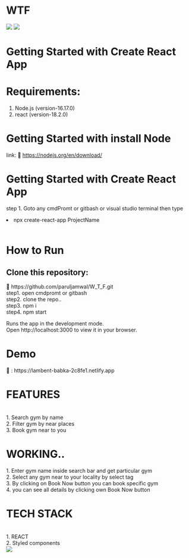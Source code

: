 # WTF

 <img src="https://media2.giphy.com/media/ceDopmZAdwGfJqmEW4/giphy.gif"/>
 <img src="https://i.gifer.com/Gnyg.gif" /> 

# Getting Started with Create React App

<h1>Requirements:</h1>
  
   1.  Node.js (version-16.17.0) <br>
   2.  react  (version-18.2.0)   <br>
    
  
   <h1> Getting Started with install Node </h1>
   
   link: 🔗 https://nodejs.org/en/download/
   
  
   <h1> Getting Started with Create React App </h1>
   
   step 1. Goto any cmdPromt or gitbash or visual studio terminal then type <li> npx create-react-app ProjectName </li>  <br>
   
   <h1>How to Run </h1> 
   
   <h2> Clone this repository: </h2> 🔗 https://github.com/paruljamwal/W_T_F.git    <br>
    step1. open cmdpromt or gitbash  <br>
    step2. clone the repo..  <br>
    step3. npm i  <br>
    step4. npm start   <br>
     
   Runs the app in the development mode.  <br>
   Open http://localhost:3000 to view it in your browser.  <br>

 <h1> Demo </h1> 🔗  : https://lambent-babka-2c8fe1.netlify.app   <br>
 
 <h1> FEATURES </h1>   <br>
   1. Search gym by name <br>
   2. Filter gym by near places <br>
   3. Book gym near to you  <br>
  
  <h1> WORKING.. </h1>
    1. Enter gym name inside search bar and get particular gym <br>
    2. Select any gym near to your locality by select tag <br>
    3. By clicking on Book Now button you can book specific gym  <br>
    4. you can see all details by clicking own Book Now button <br>
 
 
 <h1> TECH STACK </h1>  <br>
  1. REACT  <br>
  2. Styled components <br>

 <img src="https://i.gifer.com/Gnyg.gif" />
